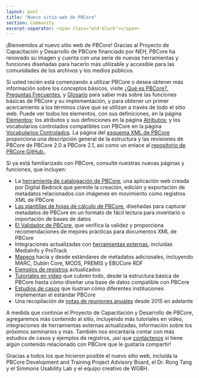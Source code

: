 ```yaml
---
layout: post
title: "Nuevo sitio web de PBCore"
section: Community
excerpt-separator: <span class="end-blurb"></span>
---
```


¡Bienvenidos al nuevo sitio web de PBCore! Gracias al Proyecto de Capacitación y Desarrollo de PBCore financiado por NEH, PBCore ha renovado su imagen y cuenta con una serie de nuevas herramientas y funciones diseñadas para hacerlo más utilizable y accesible para las comunidades de los archivos y los medios públicos.
<span class="end-blurb"></span>

Si usted recién está comenzando a utilizar  PBCore o desea obtener más información sobre los conceptos básicos, visite [¿Qué es PBCore?]({{site.url}}/what-is-pbcore), [Preguntas Frecuentes]({{site.url}}/faq), y [Glosario]({{site.url}}/glossary) para saber más sobre las funciones básicas de PBCore y su implementación, y para obtener un primer acercamiento a los términos clave que se utilizan a través de todo el sitio web. Puede ver todos los elementos, con sus definiciones, en la página [Elementos]({{site.url}}/elements); los atributos y sus definiciones en la página [Atributos]({{site.url}}/attribute); y los vocabularios controlados compatibles con PBCore en la página [Vocabularios Controlados]({{site.url}}/pbcore-controlled-vocabularies). La página del [esquema XML de PBCore]({{site.url}}/xsd) proporciona una descripción general de la estructura y las revisiones de PBCore de PBCore 2.0 a PBCore 2.1, así como un enlace al [repositorio de PBCore GitHub.](https://github.com/PBCore-AV-Metadata/PBCore_2.1/).


Si ya está familiarizado con PBCore, consulte nuestras nuevas páginas y funciones, que incluyen:
- La [herramienta de catalogación de PBCore]({{site.url}}/cataloging-tool), una aplicación web creada por Digital Bedrock que permite la creación, edición y exportación de metadatos relacionados con imágenes en movimiento como registros XML de PBCore
- [Las plantillas de hojas de cálculo de PBCore]({{site.url}}/spreadsheet-templates), diseñadas para capturar metadatos de PBCore en un formato de fácil lectura para inventario o importación de bases de datos
- [El Validador de PBCore]({{site.url}}/validator), que verifica la validez y proporciona recomendaciones de mejores prácticas para documentos XML de PBCore
- Integraciones actualizadas con [herramientas externas]({{site.url}}/external-tools-and-integrations), incluidas MediaInfo y ProTrack
- [Mapeos]({{site.url}}/mappings) hacia y desde estándares de metadatos adicionales, incluyendo MARC, Dublin Core, MODS, PREMIS y EBUCore RDF
- [Ejemplos de registros]({{site.url}}/sample-records) actualizados
- [Tutoriales en video]({{site.url}}/tutorials) que cubren todo, desde la estructura básica de PBCore hasta cómo diseñar una base de datos compatible con PBCore
- [Estudios de casos]({{site.url}}/pbcore-users) que ilustran cómo diferentes instituciones implementan el estándar PBCore
- Una recopilación de  [notas de reuniones anuales]({{site.url}}/annual-meeting-notes) desde 2015 en adelante 

A medida que continúe el Proyecto de Capacitación y Desarrollo de PBCore, agregaremos más contenido al sitio, incluyendo más tutoriales en video, integraciones de herramientas externas actualizadas, información sobre los próximos seminarios y más. También nos encantaría contar con más estudios de casos y ejemplos de registros, ¡así que [contáctenos]({{site.url}}/contact) si tiene algún contenido relacionado con PBCore que le gustaría compartir! 

Gracias a todos los que hicieron posible el nuevo sitio web, incluida la PBCore Development and Training Project Advisory Board, el Dr. Rong Tang y el Simmons Usability Lab y el equipo creativo de WGBH.
